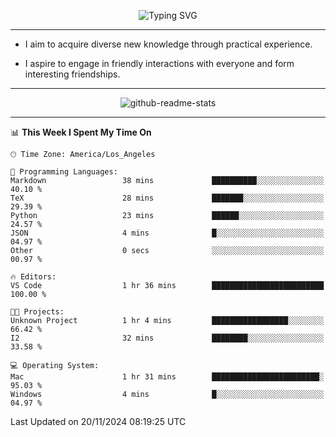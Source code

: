 <p align="center">
  <img src="https://readme-typing-svg.demolab.com?font=Fira+Code&weight=500&size=32&duration=2500&pause=1600&center=true&vCenter=true&random=false&width=1024&height=64&lines=Hi+there+%F0%9F%91%8B;I'm+delighted+you+could+make+it+here+%F0%9F%8E%89;I'm+Harry%2C+a+college+student+still+finding+my+way" alt="Typing SVG" />
</p>


---


- I aim to acquire diverse new knowledge through practical experience.

- I aspire to engage in friendly interactions with everyone and form interesting friendships.


---


<p align="center">
  <img src="https://github-readme-stats.vercel.app/api?username=Harry-Jing&show_icons=true" alt="github-readme-stats"/>
</p>


---

<!--START_SECTION:waka-->
📊 **This Week I Spent My Time On** 

```text
🕑︎ Time Zone: America/Los_Angeles

💬 Programming Languages: 
Markdown                 38 mins             ██████████░░░░░░░░░░░░░░░   40.10 % 
TeX                      28 mins             ███████░░░░░░░░░░░░░░░░░░   29.39 % 
Python                   23 mins             ██████░░░░░░░░░░░░░░░░░░░   24.57 % 
JSON                     4 mins              █░░░░░░░░░░░░░░░░░░░░░░░░   04.97 % 
Other                    0 secs              ░░░░░░░░░░░░░░░░░░░░░░░░░   00.97 % 

🔥 Editors: 
VS Code                  1 hr 36 mins        █████████████████████████   100.00 % 

🐱‍💻 Projects: 
Unknown Project          1 hr 4 mins         █████████████████░░░░░░░░   66.42 % 
I2                       32 mins             ████████░░░░░░░░░░░░░░░░░   33.58 % 

💻 Operating System: 
Mac                      1 hr 31 mins        ████████████████████████░   95.03 % 
Windows                  4 mins              █░░░░░░░░░░░░░░░░░░░░░░░░   04.97 % 
```


 Last Updated on 20/11/2024 08:19:25 UTC
<!--END_SECTION:waka-->

